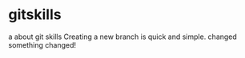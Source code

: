 # gitskills
a about git skills
Creating a new branch is quick and simple. changed
something changed!

